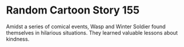 # Random Cartoon Story 155

Amidst a series of comical events, Wasp and Winter Soldier found themselves in hilarious situations. They learned valuable lessons about kindness.